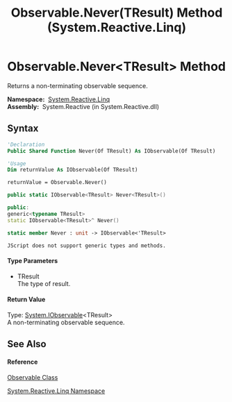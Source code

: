 ﻿---
title: Observable.Never(TResult) Method  (System.Reactive.Linq)
TOCTitle: Never(TResult) Method
ms:assetid: M:System.Reactive.Linq.Observable.Never``1
ms:mtpsurl: https://msdn.microsoft.com/en-us/library/Hh211979(v=VS.103)
ms:contentKeyID: 36069680
ms.date: 06/28/2011
mtps_version: v=VS.103
f1_keywords:
- System.Reactive.Linq.Observable.Never``1
dev_langs:
- CSharp
- JScript
- VB
- FSharp
- c++
---

# Observable.Never\<TResult\> Method

Returns a non-terminating observable sequence.

**Namespace:**  [System.Reactive.Linq](hh211929\(v=vs.103\).md)  
**Assembly:**  System.Reactive (in System.Reactive.dll)

## Syntax

``` vb
'Declaration
Public Shared Function Never(Of TResult) As IObservable(Of TResult)
```

``` vb
'Usage
Dim returnValue As IObservable(Of TResult)

returnValue = Observable.Never()
```

``` csharp
public static IObservable<TResult> Never<TResult>()
```

``` c++
public:
generic<typename TResult>
static IObservable<TResult>^ Never()
```

``` fsharp
static member Never : unit -> IObservable<'TResult> 
```

``` jscript
JScript does not support generic types and methods.
```

#### Type Parameters

  - TResult  
    The type of result.

#### Return Value

Type: [System.IObservable](https://msdn.microsoft.com/en-us/library/Dd990377)\<TResult\>  
A non-terminating observable sequence.  

## See Also

#### Reference

[Observable Class](hh244252\(v=vs.103\).md)

[System.Reactive.Linq Namespace](hh211929\(v=vs.103\).md)

